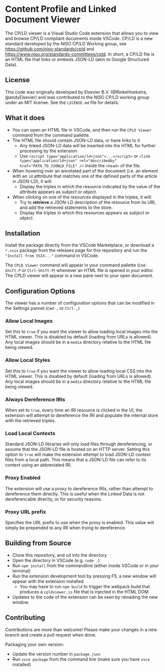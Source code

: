 # Content Profile and Linked Document Viewer

The CP/LD viewer is a Visual Studio Code extension that allows you to view and browse CP/LD compliant documents inside VSCode. CP/LD is a new standard developed by the NISO CP/LD Working group, see <https://github.com/niso-standards/cpld> and <https://www.niso.org/standards-committees/cpld>. In short, a CP/LD file is an HTML file that links or embeds JSON-LD (akin to Google Structured Data).

## License
This code was originally developed by Elsevier B.V. (@RinkeHoekstra, @andyElsevier) and was contributed to the NISO CP/LD working group under an MIT license. See the `LICENSE.md` file for details.

## What it does

* You can open an HTML file in VSCode, and then run the `CPLD Viewer` command from the command pallette.
* The HTML file should contain JSON-LD data, or have links to it
  * Any linked JSON-LD data will be inserted into the HTML for further processing by the extension
  * Use `<script type="application/ld+json">...</script>` or `<link type="application/ld+json" rel="describedby" href="PATH_TO_JSONLD_FILE" />` inside the `<head>` of the file.
* When hovering over an annotated part of the document (i.e. an element with an `id` atttribute that matches one of the defined parts of the article in JSON-LD), it will:
  * Display the triples in which the resource indicated by the value of the attribute appears as *subject* or *object*.
* When clicking on one of the resources displayed in the triples, it will:
  * Try to **retrieve** a JSON-LD description of the resource from its URI, and add the retrieved statements to the store.
  * Display the triples in which this resources appears as *subject* or *object*.

## Installation

Install the package directly from the VSCode Marketplace, or download a `*.vsix` package from the releases page for this repository and run the `"Install from VSIX..."` command in VSCode.

The `CPLD Viewer` command will appear in your command pallette (`Cmd-Shift-P` or `Ctrl-Shift-P`) whenever an HTML file is opened in your editor. The CPLD viewer will appear in a new pane next to your open document.

## Configuration Options

The viewer has a number of configuration options that can be modified in the Settings pannel (`Cmd-,` or `Ctrl-,`)

### Allow Local Images
Set this to `true` if you want the viewer to allow loading local images into the HTML viewer. This is disabled by default (loading from URLs is allowed). Any local images should be in a `media` directory relative to the HTML file being viewed.

### Allow Local Styles
Set this to `true` if you want the viewer to allow loading local CSS into the HTML viewer. This is disabled by default (loading from URLs is allowed). Any local images should be in a `media` directory relative to the HTML file being viewed.

### Always Dereference IRIs
When set to `true`, every time an IRI resource is clicked in the UI, the extension will attempt to dereference the IRI and populate the internal store with the retrieved triples.

### Load Local Contexts
Standard JSON-LD libraries will only load files through dereferencing, or assume that the JSON-LD file is hosted on an HTTP server. Setting this option to `true` will make the extension attempt to load JSON-LD context files from a local path. This means that a JSON-LD file can refer to its context using an abbreviated IRI.

### Proxy Enabled
The extension will use a proxy to dereference IRIs, rather than attempt to dereference them directly. This is useful when the Linked Data is not dereferencable directly, or for security reasons.

### Proxy URL prefix
Specifies the URL prefix to use when the proxy is enabled. This value will simply be prepended to any IRI when trying to dereference.

## Building from Source

* Clone this repository, and cd into the directory
* Open the directory in VSCode (e.g. `code .`)
* Run `npm install` from the commandline (either inside VSCode or in your terminal)
* Run the extension development tool by pressing F5, a new window will appear with the extension installed.
  * You may have to run `npm build` to trigger the webpack build that produces a `cpldviewer.js` file that is injected in the HTML DOM.
* Updates to the code of the extension can be seen by reloading the new window.

## Contributing

Contributions are more than welcome! Please make your changes in a new branch and create a pull request when done.

Packaging your own version:

* Update the version number in `package.json`
* Run `vsce package` from the command line (make sure you have `vsce` installed)
